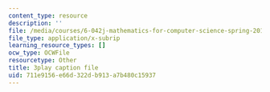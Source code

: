 ```yaml
---
content_type: resource
description: ''
file: /media/courses/6-042j-mathematics-for-computer-science-spring-2015/711e9156e66d322db913a7b480c15937_Penh4mv5gAg.srt
file_type: application/x-subrip
learning_resource_types: []
ocw_type: OCWFile
resourcetype: Other
title: 3play caption file
uid: 711e9156-e66d-322d-b913-a7b480c15937
---
```

